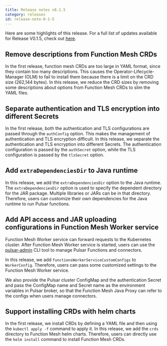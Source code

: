 ```yaml
---
title: Release notes v0.1.5
category: releases
id: release-note-0-1-5
---
```



Here are some highlights of this release. For a full list of updates available for Release V0.1.5, check out [here](https://github.com/streamnative/function-mesh/releases/tag/v0.1.5).

## Remove descriptions from Function Mesh CRDs

In the first release, function mesh CRDs are too large in YAML format, since they contain too many descriptions. This causes the Operator-Lifecycle-Manager (OLM) to fail to install them because there is a limit on the CRD size (262,144 bytes). In this release, we reduce the CRD sizes by removing some descriptions about options from Function Mesh CRDs to slim the YAML files.

## Separate authentication and TLS encryption into different Secrets

In the first release, both the authentication and TLS configurations are passed through the `authConfig` option. This makes the management of authentication and TLS encryption difficult. In this release, we separate the authentication and TLS encryption into different Secrets. The authentication configuration is passed by the `authSecret` option, while the TLS configuration is passed by the `tlsSecret` option.

## Add `extraDependenciesDir` to Java runtime

In this release, we add the `extraDependenciesDir` option to the Java runtime. The `extraDependenciesDir` option is used to specify the dependent directory for the JAR package. Multiple libraries or JARs can be in that directory. Therefore, users can customize their own dependencies for the Java runtime to run Pulsar functions.

## Add API access and JAR uploading configurations in Function Mesh Worker service

Function Mesh Worker service can forward requests to the Kubernetes cluster. After Function Mesh Worker service is started, users can use the [pulsar-admin](https://pulsar.apache.org/docs/en/pulsar-admin/) CLI tool to manage Pulsar Functions and connectors.

In this release, we add `functionsWorkerServiceCustomConfigs` to `WorkerConfig`. Therefore, users can pass some customized settings to the Function Mesh Worker service.

We also provide the Pulsar cluster ConfigMap and the authentication Secret and pass the ConfigMap name and Secret name as the environment variables in Pulsar broker, so that the Function Mesh Java Proxy can refer to the configs when users manage connectors.

## Support installing CRDs with helm charts

In the first release, we install CRDs by defining a YAML file and then using the `kubectl apply -f` command to apply it. In this release, we add the `crds` directory to Function Mesh helm charts. Therefore, users can directly use the `helm install` command to install Function Mesh CRDs.
